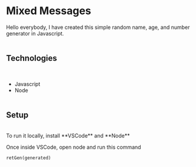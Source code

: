 # Mixed Messages #

Hello everybody, I have created this simple random name, age, and number generator in Javascript.<br><br>

## Technologies ##
<br>

+ Javascript
+ Node 
<br><br>

## Setup ##
<br>
To run it locally, install **VSCode** and **Node**

Once inside VSCode, open node and run this command 

    retGen(generated)

